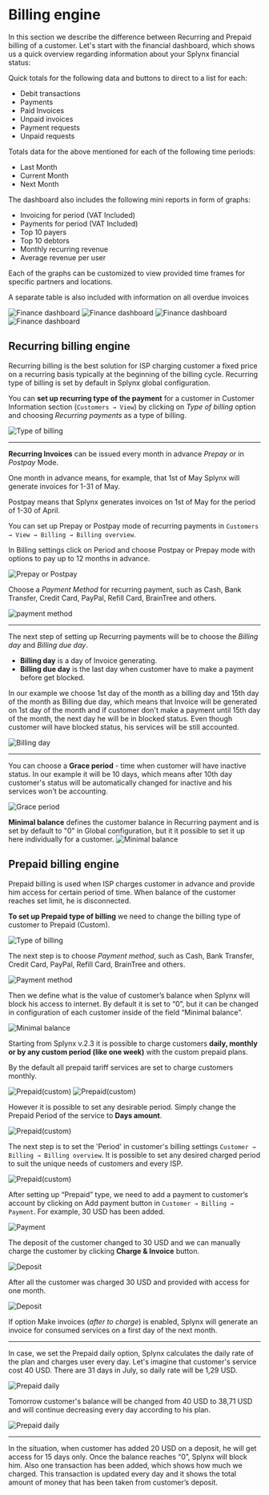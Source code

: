 Billing engine
==========

In this section we describe the difference between Recurring and Prepaid billing of a customer.
Let's start with the financial dashboard, which shows us a quick overview regarding information about your Splynx financial status:

Quick totals for the following data and buttons to direct to a list for each:

* Debit transactions
* Payments
* Paid Invoices
* Unpaid invoices
* Payment requests
* Unpaid requests

Totals data for the above mentioned for each of the following time periods:

* Last Month
* Current Month
* Next Month

The dashboard also includes the following mini reports in form of graphs:

* Invoicing for period (VAT Included)
* Payments for period (VAT Included)
* Top 10 payers
* Top 10 debtors
* Monthly recurring revenue
* Average revenue per user

Each of the graphs can be customized to view provided time frames for specific partners and locations.

A separate table is also included with information on all overdue invoices


![Finance dashboard](finance_dashboard_3.png)
![Finance dashboard](finance_dashboard_4.png)
![Finance dashboard](finance_dashboard_5.png)
![Finance dashboard](finance_dashboard_6.png)


## Recurring billing engine

Recurring billing is the best solution for ISP charging customer a fixed price on a recurring basis typically at the beginning of the billing cycle. Recurring type of billing is set by default in Splynx global configuration.

You can **set up recurring type of the payment** for a customer in Customer Information section (`Customers → View`) by clicking on *Type of billing* option and choosing *Recurring payments* as a type of billing.

![Type of billing](type_of_billing_recurring.png)


---------
**Recurring Invoices** can be issued every month in advance *Prepay* or in *Postpay* Mode.

One month in advance means, for example, that 1st of May Splynx will generate invoices for 1-31 of May.

Postpay means that Splynx generates invoices on 1st of May for the period of 1-30 of April.

You can set up Prepay or Postpay mode of recurring payments in `Customers → View → Billing → Billing overview`.

In Billing settings click on Period and choose Postpay or Prepay mode with options to pay up to 12 months in advance.

![Prepay or Postpay](prepay_postpay.png)

Choose a *Payment Method* for recurring payment, such as Cash, Bank Transfer, Credit Card, PayPal, Refill Card, BrainTree and others.

![payment method](payment_method_1.png)

---------
The next step of setting up Recurring payments will be to choose the *Billing day* and *Billing due day*.

* **Billing day** is a day of Invoice generating.
* **Billing due day** is the last day when customer have to make a payment before get blocked.

In our example we choose 1st day of the month as a billing day and 15th day of the month as Billing due day, which means that Invoice will be generated on 1st day of the month and if customer don't make a payment until 15th day of the month, the next day he will be in blocked status.
Even though customer will have blocked status, his services will be still accounted.

![Billing day](billing_day.png)


---
You can choose a **Grace period** - time when customer will have inactive status. In our example it will be 10 days, which means after 10th day customer's status will be automatically changed for inactive and his services won't be accounting.

![Grace period](grace_period.png)


**Minimal balance** defines the customer balance in Recurring payment and is set by default to "0" in Global configuration, but it it possible to set it up here individually for a customer.
![Minimal balance](minimal_balance.png)


## Prepaid billing engine

Prepaid billing is used when ISP charges customer in advance and provide him access for certain period of time. When balance of the customer reaches set limit, he is disconnected.

**To set up Prepaid type of billing** we need to change the billing type of customer to Prepaid (Custom).

![Type of billing](type_of_billing_prepaid.png)


The next step is to choose *Payment method*,  such as Cash, Bank Transfer, Credit Card, PayPal, Refill Card, BrainTree and others.

![Payment method](payment_method_2.png)


Then we define what is the value of customer’s balance when Splynx will block his access to internet.
By default it is set to “0”, but it can be changed in configuration of each customer inside of the field “Minimal balance”.

![Minimal balance](minimal_balance_prepaid.png)

Starting from Splynx v.2.3 it is possible to charge customers **daily, monthly or by any custom period (like one week)**  with the custom prepaid plans.

By the default all prepaid tariff services are set to charge customers monthly.

![Prepaid(custom)](custom_prepaid_1.png)
![Prepaid(custom)](custom_prepaid_2.png)

However it is possible to set any desirable period. Simply change the Prepaid Period of the service to **Days amount**.

![Prepaid(custom)](custom_prepaid_3.png)

The next step is to set the 'Period' in customer's billing settings `Customer → Billing → Billing overview`. It is possible to set any desired charged period to suit the unique needs of customers and every ISP.

![Prepaid(custom)](prepaid_period.png)

After setting up “Prepaid” type, we need to add a payment to customer’s account by clicking on Add payment  button in `Customer → Billing → Payment`. For example, 30 USD has been added.

![Payment](payment.png)

The deposit of the customer changed to 30 USD and we can manually charge the customer by clicking **Charge & Invoice** button.

![Deposit](deposit_charge.png)

After all the customer was charged 30 USD and provided with access for one month.

![Deposit](information_prepaid.png)

If option Make invoices (*after to charge*) is enabled, Splynx will generate an invoice for consumed services on a first day of the next month.

---
In case, we set the Prepaid daily option, Splynx calculates the daily rate of the plan and charges user every day. Let's imagine that customer's service cost 40 USD. There are 31 days in July, so daily rate will be 1,29 USD.

![Prepaid daily](prepaid_daily_1.png)

Tomorrow customer's balance will be changed from 40 USD to 38,71 USD and will continue decreasing every day according to his plan.

![Prepaid daily](prepaid_daily_2.png)

---
In the situation, when customer has added 20 USD on a deposit, he will get access for 15 days only. Once the balance reaches “0”, Splynx will block him. Also one transaction has been added, which shows how much we charged. This transaction is updated every day and it shows the total amount of money that has been taken from customer’s deposit.
